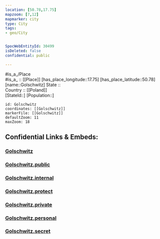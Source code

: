 ```yaml
---
location: [50.78,17.75] 
mapzoom: [7,12] 
mapmarker: city 
type: City
tags:
- geo/City


SpocWebEntityId: 30499
isDeleted: false
confidential: public

---
```

#is_a_/Place  
#is_a_ :: [[Place]] 
[has_place_longitude::17.75] 
[has_place_latitude::50.78] 
[name::Golschwitz] 
State ::  
Country :: [[Poland]]  
[StateId::] 
[Population::] 



```leaflet
id: Golschwitz
coordinates: [[Golschwitz]] 
markerFile: [[Golschwitz]] 
defaultZoom: 11 
maxZoom: 18
```


## Confidential Links & Embeds: 

### [Golschwitz](/_Standards/Earth/Continent/Europe/Europe~East/Poland/Provinces~Poland/Opole/City/Golschwitz.md) 

### [Golschwitz.public](/_public/Earth/Continent/Europe/Europe~East/Poland/Provinces~Poland/Opole/City/Golschwitz.public.md) 

### [Golschwitz.internal](/_internal/Earth/Continent/Europe/Europe~East/Poland/Provinces~Poland/Opole/City/Golschwitz.internal.md) 

### [Golschwitz.protect](/_protect/Earth/Continent/Europe/Europe~East/Poland/Provinces~Poland/Opole/City/Golschwitz.protect.md) 

### [Golschwitz.private](/_private/Earth/Continent/Europe/Europe~East/Poland/Provinces~Poland/Opole/City/Golschwitz.private.md) 

### [Golschwitz.personal](/_personal/Earth/Continent/Europe/Europe~East/Poland/Provinces~Poland/Opole/City/Golschwitz.personal.md) 

### [Golschwitz.secret](/_secret/Earth/Continent/Europe/Europe~East/Poland/Provinces~Poland/Opole/City/Golschwitz.secret.md)

